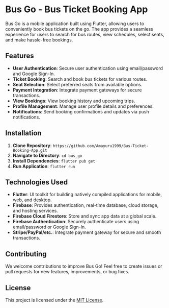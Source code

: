 # Bus Go - Bus Ticket Booking App

Bus Go is a mobile application built using Flutter, allowing users to conveniently book bus tickets on the go. The app provides a seamless experience for users to search for bus routes, view schedules, select seats, and make hassle-free bookings.

## Features

- **User Authentication**: Secure user authentication using email/password and Google Sign-In.
- **Ticket Booking**: Search and book bus tickets for various routes.
- **Seat Selection**: Select preferred seats from available options.
- **Payment Integration**: Integrate payment gateways for secure transactions.
- **View Bookings**: View booking history and upcoming trips.
- **Profile Management**: Manage user profile details and preferences.
- **Notifications**: Send booking confirmations and updates via push notifications.

## Installation

1. **Clone Repository**: `https://github.com/Amayuru1999/Bus-Ticket-Booking-App.git`
2. **Navigate to Directory**: `cd bus_go`
3. **Install Dependencies**: `flutter pub get`
4. **Run Application**: `flutter run`

## Technologies Used

- **Flutter**: UI toolkit for building natively compiled applications for mobile, web, and desktop.
- **Firebase**: Provides authentication, real-time database, cloud storage, and hosting services.
- **Firebase Cloud Firestore**: Store and sync app data at a global scale.
- **Firebase Authentication**: Securely authenticate users using email/password or Google Sign-In.
- **Stripe/PayPal/etc.**: Integrate payment gateway for secure and smooth transactions.

## Contributing

We welcome contributions to improve Bus Go! Feel free to create issues or pull requests for new features, improvements, or bug fixes.

## License

This project is licensed under the [MIT License](LICENSE).
